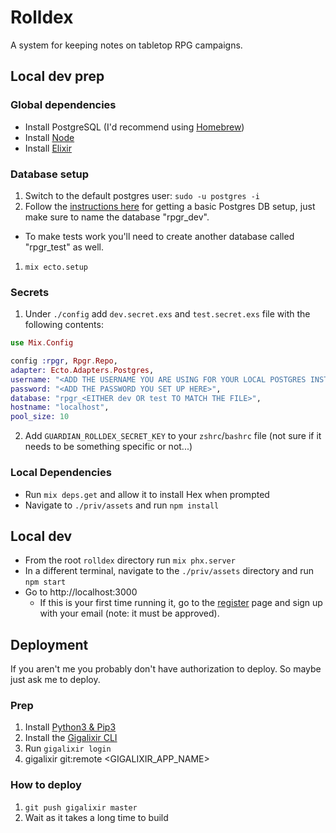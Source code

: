 # Rolldex

A system for keeping notes on tabletop RPG campaigns.


## Local dev prep

### Global dependencies
- Install PostgreSQL (I'd recommend using [Homebrew](https://www.codefellows.org/blog/three-battle-tested-ways-to-install-postgresql/))
- Install [Node](https://nodejs.org/en/download/package-manager/)
- Install [Elixir](https://elixir-lang.org/install.html)

### Database setup
1. Switch to the default postgres user: `sudo -u postgres -i`
1. Follow the [instructions here](https://www.freecodecamp.org/news/how-to-get-started-with-postgresql-9d3bc1dd1b11/) for getting a basic Postgres DB setup, just make sure to name the database "rpgr_dev".
  - To make tests work you'll need to create another database called "rpgr_test" as well.
1. `mix ecto.setup`

### Secrets
1. Under `./config` add `dev.secret.exs` and `test.secret.exs` file with the following contents:
```ex
use Mix.Config

config :rpgr, Rpgr.Repo,
adapter: Ecto.Adapters.Postgres,
username: "<ADD THE USERNAME YOU ARE USING FOR YOUR LOCAL POSTGRES INSTANCE HERE>",
password: "<ADD THE PASSWORD YOU SET UP HERE>",
database: "rpgr_<EITHER dev OR test TO MATCH THE FILE>",
hostname: "localhost",
pool_size: 10
```
2. Add `GUARDIAN_ROLLDEX_SECRET_KEY` to your `zshrc`/`bashrc` file (not sure if it needs to be something specific or not...)

### Local Dependencies
- Run `mix deps.get` and allow it to install Hex when prompted
- Navigate to `./priv/assets` and run `npm install`

## Local dev
- From the root `rolldex` directory run `mix phx.server`
- In a different terminal, navigate to the `./priv/assets` directory and run `npm start`
- Go to http://localhost:3000
  - If this is your first time running it, go to the [register](http://localhost:3000/register) page and sign up with your email (note: it must be approved).

## Deployment
If you aren't me you probably don't have authorization to deploy. So maybe just ask me to deploy.

### Prep
1. Install [Python3 & Pip3](https://docs.python-guide.org/starting/install3/osx/)
1. Install the [Gigalixir CLI](https://gigalixir.readthedocs.io/en/latest/main.html#install-the-command-line-interface)
1. Run `gigalixir login`
1. gigalixir git:remote <GIGALIXIR_APP_NAME>

### How to deploy
1. `git push gigalixir master`
1. Wait as it takes a long time to build
